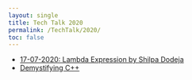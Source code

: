 ```yaml
---
layout: single
title: Tech Talk 2020
permalink: /TechTalk/2020/
toc: false
---
```


- [17-07-2020: Lambda Expression by Shilpa Dodeja](https://github.com/CppIndia-UserGroup/CppIndia-SessionDocuments/blob/master/17-07-2020/Lambda_Updated.pdf)
- [Demystifying C++](https://github.com/CppIndia-UserGroup/CppIndia-SessionDocuments/blob/master/01-08-2020/Demystifying%20C%2B%2B.pptx)

